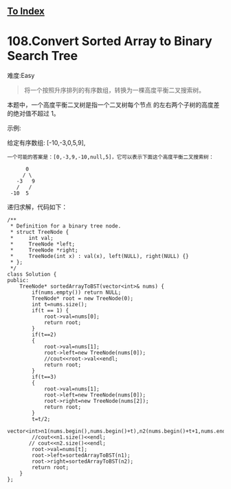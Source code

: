 [To Index](/index.md)
---
# 108.Convert Sorted Array to Binary Search Tree
难度:Easy
> 将一个按照升序排列的有序数组，转换为一棵高度平衡二叉搜索树。

本题中，一个高度平衡二叉树是指一个二叉树每个节点 的左右两个子树的高度差的绝对值不超过 1。

示例:

给定有序数组: [-10,-3,0,5,9],
```
一个可能的答案是：[0,-3,9,-10,null,5]，它可以表示下面这个高度平衡二叉搜索树：

      0
     / \
   -3   9
   /   /
 -10  5
```
 
递归求解，代码如下：
 
```
/**
 * Definition for a binary tree node.
 * struct TreeNode {
 *     int val;
 *     TreeNode *left;
 *     TreeNode *right;
 *     TreeNode(int x) : val(x), left(NULL), right(NULL) {}
 * };
 */
class Solution {
public:
    TreeNode* sortedArrayToBST(vector<int>& nums) {
        if(nums.empty()) return NULL;
        TreeNode* root = new TreeNode(0);
        int t=nums.size();
        if(t == 1) {
            root->val=nums[0];
            return root;
        }
        if(t==2)
        {
            root->val=nums[1];
            root->left=new TreeNode(nums[0]);
            //cout<<root->val<<endl;
            return root;
        }
        if(t==3)
        {
            root->val=nums[1];
            root->left=new TreeNode(nums[0]);
            root->right=new TreeNode(nums[2]);
            return root;
        }
        t=t/2;
        vector<int>n1(nums.begin(),nums.begin()+t),n2(nums.begin()+t+1,nums.end());
        //cout<<n1.size()<<endl;
       // cout<<n2.size()<<endl;
        root->val=nums[t];
        root->left=sortedArrayToBST(n1);
        root->right=sortedArrayToBST(n2);
        return root;
    }
};
```
